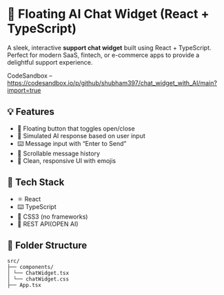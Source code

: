 # 💬 Floating AI Chat Widget (React + TypeScript)

A sleek, interactive **support chat widget** built using React + TypeScript.  
Perfect for modern SaaS, fintech, or e-commerce apps to provide a delightful support experience.

CodeSandbox – https://codesandbox.io/p/github/shubham397/chat_widget_with_AI/main?import=true

## 💡 Features

- 💬 Floating button that toggles open/close
- 🧠 Simulated AI response based on user input
- ⌨️ Message input with “Enter to Send”
- 🧾 Scrollable message history
- 🎨 Clean, responsive UI with emojis

## 🔧 Tech Stack

- ⚛️ React
- ⌨️ TypeScript
- 🎨 CSS3 (no frameworks)
- 🧠 REST API(OPEN AI)

## 📁 Folder Structure

```
src/
├── components/
│ └── ChatWidget.tsx
│ └── chatWidget.css
├── App.tsx

```
